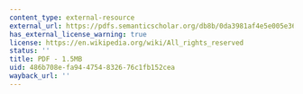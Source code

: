 ```yaml
---
content_type: external-resource
external_url: https://pdfs.semanticscholar.org/db8b/0da3981af4e5e005e367449281127aeae49d.pdf
has_external_license_warning: true
license: https://en.wikipedia.org/wiki/All_rights_reserved
status: ''
title: PDF - 1.5MB
uid: 486b708e-fa94-4754-8326-76c1fb152cea
wayback_url: ''
---
```

